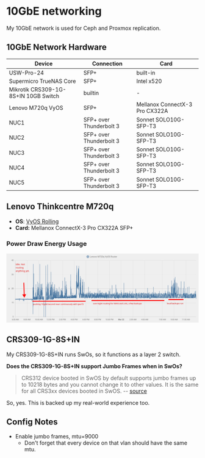 # 10GbE networking

My 10GbE network is used for Ceph and Proxmox replication. 

## 10GbE Network Hardware
| Device                               | Connection              | Card                           |
|--------------------------------------|-------------------------|--------------------------------|
| USW-Pro-24                           | SFP+                    | built-in                       |
| Supermicro TrueNAS Core              | SFP+                    | Intel x520                     |
| Mikrotik CRS309-1G-8S+IN 10GB Switch | builtin                 | -                              |
| Lenovo M720q VyOS                    | SFP+                    | Mellanox ConnectX-3 Pro CX322A |
| NUC1                                 | SFP+ over Thunderbolt 3 | Sonnet ‎SOLO10G-SFP-T3          |
| NUC2                                 | SFP+ over Thunderbolt 3 | Sonnet ‎SOLO10G-SFP-T3          |
| NUC3                                 | SFP+ over Thunderbolt 3 | Sonnet ‎SOLO10G-SFP-T3          |
| NUC4                                 | SFP+ over Thunderbolt 3 | Sonnet ‎SOLO10G-SFP-T3          |
| NUC5                                 | SFP+ over Thunderbolt 3 | Sonnet ‎SOLO10G-SFP-T3          |


## Lenovo Thinkcentre M720q

* **OS**: [VyOS Rolling](./VyOS.md)
* **Card:** Mellanox ConnectX-3 Pro CX322A SFP+

### Power Draw Energy Usage

[![power-draw-graph](m720q-power-draw.png)](m720q-power-draw.png)


## CRS309-1G-8S+IN

My CRS309-1G-8S+IN runs SwOs, so it functions as a layer 2 switch.

**Does the CRS309-1G-8S+IN support Jumbo Frames when in SwOs?**

> CRS312 device booted in SwOS by default supports jumbo frames up to 10218 bytes and you cannot change it to other values. It is the same for all CRS3xx devices booted in SwOS. -- [source](https://forum.mikrotik.com/viewtopic.php?t=154481#p763675)


So, yes. This is backed up my real-world experience too.


## Config Notes

* Enable jumbo frames, mtu=9000
  * Don't forget that every device on that vlan should have the same mtu.
